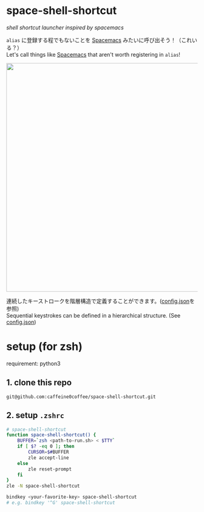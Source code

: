 # space-shell-shortcut
*shell shortcut launcher inspired by spacemacs*

`alias` に登録する程でもないことを [Spacemacs](https://www.spacemacs.org) みたいに呼び出そう！（これいる？）<br/>
Let's call things like [Spacemacs](https://www.spacemacs.org) that aren't worth registering in `alias`!

<img height="600px" src="https://user-images.githubusercontent.com/48763656/206117409-76a4ee13-9f20-4d26-a87c-3d36a343340b.gif" />

連続したキーストロークを階層構造で定義することができます。([config.json](https://github.com/caffeine0coffee/space-shell-shortcut/blob/main/config.json)を参照)<br/>
Sequential keystrokes can be defined in a hierarchical structure. (See [config.json](https://github.com/caffeine0coffee/space-shell-shortcut/blob/main/config.json))

# setup (for zsh)

requirement: python3

## 1. clone this repo

```
git@github.com:caffeine0coffee/space-shell-shortcut.git
```

## 2. setup `.zshrc`

```bash
# space-shell-shortcut
function space-shell-shortcut() {
    BUFFER=`zsh <path-to-run.sh> < $TTY`
    if [ $? -eq 0 ]; then
        CURSOR=$#BUFFER
        zle accept-line
    else
        zle reset-prompt
    fi
}
zle -N space-shell-shortcut

bindkey <your-favorite-key> space-shell-shortcut
# e.g. bindkey '^G' space-shell-shortcut
```
